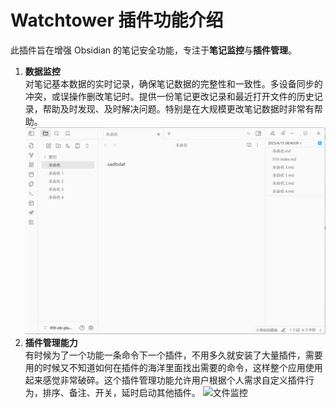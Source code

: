 # Watchtower 插件功能介绍

此插件旨在增强 Obsidian 的笔记安全功能，专注于**笔记监控**与**插件管理**。

1. **数据监控**  
   对笔记基本数据的实时记录，确保笔记数据的完整性和一致性。多设备同步的冲突，或误操作删改笔记时。提供一份笔记更改记录和最近打开文件的历史记录，帮助及时发现、及时解决问题。特别是在大规模更改笔记数据时非常有帮助。
![文件监控](./document/filew.gif)
2. **插件管理能力**  
   有时候为了一个功能一条命令下一个插件，不用多久就安装了大量插件，需要用的时候又不知道如何在插件的海洋里面找出需要的命令，这样整个应用使用起来感觉非常破碎。这个插件管理功能允许用户根据个人需求自定义插件行为，排序、备注、开关，延时启动其他插件。
![文件监控](./document/pluginm.gif)
